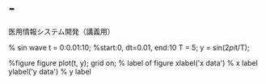 # -
医用情報システム開発（講義用）

% sin wave
t = 0:0.01:10; %start:0, dt=0.01, end:10
T = 5;
y = sin(2*pi*t/T);

%figure
figure
plot(t, y);
grid on;
% label of figure
xlabel('x data') % x label
ylabel('y data') % y label
